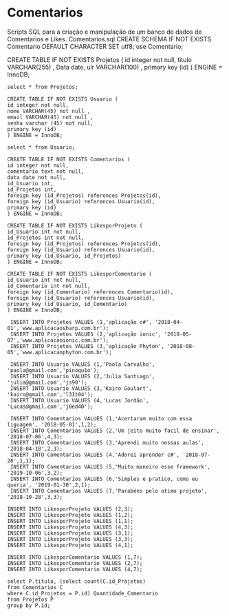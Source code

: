 # Comentarios
Scripts SQL para a criação e manipulação de um banco de dados de Comentarios e Likes.
Comentarios.sql
CREATE SCHEMA IF NOT EXISTS Comentario DEFAULT CHARACTER SET utf8;
use Comentario;

CREATE TABLE IF NOT EXISTS Projetos (
    id integer not null,
    titulo VARCHAR(255) ,
    Data date,
    ulr VARCHAR(100) ,
    primary key (id)
    ) ENGINE = InnoDB;
    
    select * from Projetos;
    
    CREATE TABLE IF NOT EXISTS Usuario (
    id integer not null,
    nome VARCHAR(45) not null ,
    email VARCHAR(45) not null ,
    senha varchar (45) not null,
    primary key (id)
    ) ENGINE = InnoDB;
    
    select * from Usuario;
    
    CREATE TABLE IF NOT EXISTS Comentarios (
    id integer not null,
    comentario text not null,
    data date not null,
	id_Usuario int,
    id_Projetos int,
	foreign key (id_Projetos) references Projetos(id),
    foreign key (id_Usuario) references Usuario(id),
    primary key (id)
    ) ENGINE = InnoDB;
    
	CREATE TABLE IF NOT EXISTS LikesporProjeto (
	id_Usuario int not null,
    id_Projetos int not null,
	foreign key (id_Projetos) references Projetos(id),
    foreign key (id_Usuario) references Usuario(id),
    primary key (id_Usuario, id_Projetos)
    ) ENGINE = InnoDB;

	CREATE TABLE IF NOT EXISTS LikesporComentario (
	id_Usuario int not null,
    id_Comentario int not null,
	foreign key (id_Comentario) references Comentario(id),
    foreign key (id_Usuario) references Usuario(id),
    primary key (id_Usuario, id_Comentario)
    ) ENGINE = InnoDB;
    
     INSERT INTO Projetos VALUES (1,'aplicação c#', '2018-04-01','www.aplicacaosharp.com.br');
     INSERT INTO Projetos VALUES (2,'aplicação ionic', '2018-05-07','www.aplicacaoionic.com.br');
     INSERT INTO Projetos VALUES (3,'aplicação Phyton', '2018-08-05','www.aplicacaophyton.com.br');
     
     INSERT INTO Usuario VALUES (1,'Paola Carvalho', 'paola@gmail.com','pinoqu1o');
     INSERT INTO Usuario VALUES (2,'Julia Santiago', 'julia@gmail.com','js90');
     INSERT INTO Usuario VALUES (3,'Kairo Goulart', 'kairo@gmail.com','l31t04');
     INSERT INTO Usuario VALUES (4,'Lucas Jordão', 'Lucas@gmail.com','j0ed40');
     
     INSERT INTO Comentarios VALUES (1,'Acertaram muito com essa liguagem', '2018-05-01',1,2);
	 INSERT INTO Comentarios VALUES (2,'Um jeito muito facil de ensinar', '2018-07-06',4,3);
	 INSERT INTO Comentarios VALUES (3,'Aprendi muito nessas aulas', '2018-04-18',2,3);
	 INSERT INTO Comentarios VALUES (4,'Adorei aprender c#', '2018-07-26',1,1);
	 INSERT INTO Comentarios VALUES (5,'Muito maneiro esse framework', '2019-10-06',3,2);
	 INSERT INTO Comentarios VALUES (6,'Simples e pratico, como eu queria', '2019-01-30',2,1);
	 INSERT INTO Comentarios VALUES (7,'Parabéns pelo otimo projeto', '2018-10-28',3,3);
     
    INSERT INTO LikesporProjeto VALUES (2,3);
    INSERT INTO LikesporProjeto VALUES (1,2);
    INSERT INTO LikesporProjeto VALUES (1,1);
    INSERT INTO LikesporProjeto VALUES (4,3);
    INSERT INTO LikesporProjeto VALUES (3,1);
    INSERT INTO LikesporProjeto VALUES (3,3);
    INSERT INTO LikesporProjeto VALUES (4,1);
    
    INSERT INTO LikesporComentario VALUES (1,7);
    INSERT INTO LikesporComentario VALUES (2,7);
    INSERT INTO LikesporComentario VALUES (4,7);
    
    select P.titulo, (select count(C.id_Projetos)
    from Comentarios C 
    where C.id_Projetos = P.id) Quantidade_Comentario
    from Projetos P
    group by P.id;
